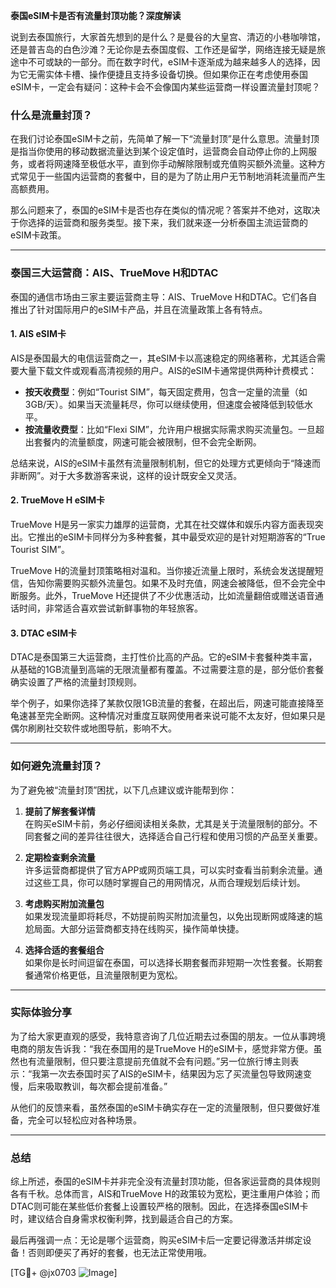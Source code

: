 **泰国eSIM卡是否有流量封顶功能？深度解读**

说到去泰国旅行，大家首先想到的是什么？是曼谷的大皇宫、清迈的小巷咖啡馆，还是普吉岛的白色沙滩？无论你是去泰国度假、工作还是留学，网络连接无疑是旅途中不可或缺的一部分。而在数字时代，eSIM卡逐渐成为越来越多人的选择，因为它无需实体卡槽、操作便捷且支持多设备切换。但如果你正在考虑使用泰国eSIM卡，一定会有疑问：这种卡会不会像国内某些运营商一样设置流量封顶呢？

### 什么是流量封顶？

在我们讨论泰国eSIM卡之前，先简单了解一下“流量封顶”是什么意思。流量封顶是指当你使用的移动数据流量达到某个设定值时，运营商会自动停止你的上网服务，或者将网速降至极低水平，直到你手动解除限制或充值购买额外流量。这种方式常见于一些国内运营商的套餐中，目的是为了防止用户无节制地消耗流量而产生高额费用。

那么问题来了，泰国的eSIM卡是否也存在类似的情况呢？答案并不绝对，这取决于你选择的运营商和服务类型。接下来，我们就来逐一分析泰国主流运营商的eSIM卡政策。

---

### 泰国三大运营商：AIS、TrueMove H和DTAC

泰国的通信市场由三家主要运营商主导：AIS、TrueMove H和DTAC。它们各自推出了针对国际用户的eSIM卡产品，并且在流量政策上各有特点。

#### 1. AIS eSIM卡

AIS是泰国最大的电信运营商之一，其eSIM卡以高速稳定的网络著称，尤其适合需要大量下载文件或观看高清视频的用户。AIS的eSIM卡通常提供两种计费模式：

- **按天收费型**：例如“Tourist SIM”，每天固定费用，包含一定量的流量（如3GB/天）。如果当天流量耗尽，你可以继续使用，但速度会被降低到较低水平。
- **按流量收费型**：比如“Flexi SIM”，允许用户根据实际需求购买流量包。一旦超出套餐内的流量额度，网速可能会被限制，但不会完全断网。

总结来说，AIS的eSIM卡虽然有流量限制机制，但它的处理方式更倾向于“降速而非断网”。对于大多数游客来说，这样的设计既安全又灵活。

#### 2. TrueMove H eSIM卡

TrueMove H是另一家实力雄厚的运营商，尤其在社交媒体和娱乐内容方面表现突出。它推出的eSIM卡同样分为多种套餐，其中最受欢迎的是针对短期游客的“True Tourist SIM”。

TrueMove H的流量封顶策略相对温和。当你接近流量上限时，系统会发送提醒短信，告知你需要购买额外流量包。如果不及时充值，网速会被降低，但不会完全中断服务。此外，TrueMove H还提供了不少优惠活动，比如流量翻倍或赠送语音通话时间，非常适合喜欢尝试新鲜事物的年轻旅客。

#### 3. DTAC eSIM卡

DTAC是泰国第三大运营商，主打性价比高的产品。它的eSIM卡套餐种类丰富，从基础的1GB流量到高端的无限流量都有覆盖。不过需要注意的是，部分低价套餐确实设置了严格的流量封顶规则。

举个例子，如果你选择了某款仅限1GB流量的套餐，在超出后，网速可能直接降至龟速甚至完全断网。这种情况对重度互联网使用者来说可能不太友好，但如果只是偶尔刷刷社交软件或地图导航，影响不大。

---

### 如何避免流量封顶？

为了避免被“流量封顶”困扰，以下几点建议或许能帮到你：

1. **提前了解套餐详情**  
   在购买eSIM卡前，务必仔细阅读相关条款，尤其是关于流量限制的部分。不同套餐之间的差异往往很大，选择适合自己行程和使用习惯的产品至关重要。

2. **定期检查剩余流量**  
   许多运营商都提供了官方APP或网页端工具，可以实时查看当前剩余流量。通过这些工具，你可以随时掌握自己的用网情况，从而合理规划后续计划。

3. **考虑购买附加流量包**  
   如果发现流量即将耗尽，不妨提前购买附加流量包，以免出现断网或降速的尴尬局面。大部分运营商都支持在线购买，操作简单快捷。

4. **选择合适的套餐组合**  
   如果你是长时间逗留在泰国，可以选择长期套餐而非短期一次性套餐。长期套餐通常价格更低，且流量限制更为宽松。

---

### 实际体验分享

为了给大家更直观的感受，我特意咨询了几位近期去过泰国的朋友。一位从事跨境电商的朋友告诉我：“我在泰国用的是TrueMove H的eSIM卡，感觉非常方便。虽然也有流量限制，但只要注意提前充值就不会有问题。”另一位旅行博主则表示：“我第一次去泰国时买了AIS的eSIM卡，结果因为忘了买流量包导致网速变慢，后来吸取教训，每次都会提前准备。”

从他们的反馈来看，虽然泰国的eSIM卡确实存在一定的流量限制，但只要做好准备，完全可以轻松应对各种场景。

---

### 总结

综上所述，泰国的eSIM卡并非完全没有流量封顶功能，但各家运营商的具体规则各有千秋。总体而言，AIS和TrueMove H的政策较为宽松，更注重用户体验；而DTAC则可能在某些低价套餐上设置较严格的限制。因此，在选择泰国eSIM卡时，建议结合自身需求权衡利弊，找到最适合自己的方案。

最后再强调一点：无论是哪个运营商，购买eSIM卡后一定要记得激活并绑定设备！否则即便买了再好的套餐，也无法正常使用哦。

[TG💪+ @jx0703 ![Image](https://github.com/user-attachments/assets/dbca1d08-cadb-493c-b0ec-ad6f7a83f270)]